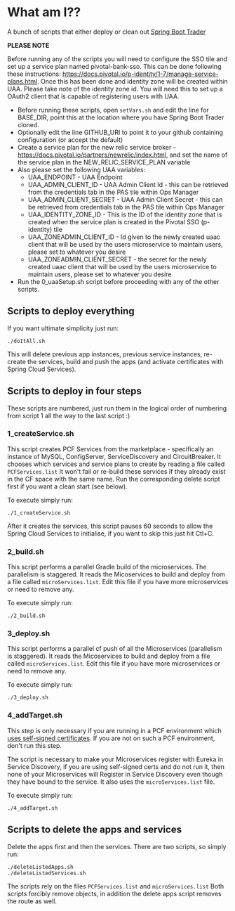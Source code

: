 # What am I??
A bunch of scripts that either deploy or clean out <a href="https://github.com/pivotal-bank/cf-SpringBootTrader">Spring Boot Trader</a>

**PLEASE NOTE**

Before running any of the scripts you will need to configure the SSO tile and set up a service plan named pivotal-bank-sso. This can be done following these instructions: https://docs.pivotal.io/p-identity/1-7/manage-service-plans.html.
Once this has been done and identity zone will be created within UAA. Please take note of the identity zone id. You will need this to set up a OAuth2 client that is capable of registering users with UAA.

* Before running these scripts, open ```setVars.sh``` and edit the line for BASE_DIR, point this at the location where you have Spring Boot Trader cloned. 
* Optionally edit the line GITHUB_URI to point it to your github containing configuration (or accept the default)
* Create a service plan for the new relic service broker - https://docs.pivotal.io/partners/newrelic/index.html, and set the name of the service plan in the NEW_RELIC_SERVICE_PLAN variable
* Also please set the following UAA variables:
  * UAA_ENDPOINT - UAA Endpoint
  * UAA_ADMIN_CLIENT_ID - UAA Admin Client Id - this can be retrieved from the credentials tab in the PAS tile within Ops Manager
  * UAA_ADMIN_CLIENT_SECRET - UAA Admin Client Secret - this can be retrieved from credentials tab in the PAS tile within Ops Manager
  * UAA_IDENTITY_ZONE_ID - This is the ID of the identity zone that is created when the service plan is created in the Pivotal SSO (p-identity) tile
  * UAA_ZONEADMIN_CLIENT_ID - Id given to the newly created uaac client that will be used by the users microservice to maintain users, please set to whatever you desire
  * UAA_ZONEADMIN_CLIENT_SECRET - the secret for the newly created uaac client that will be used by the users microservice to maintain users, please set to whatever you desire
* Run the 0_uaaSetup.sh script before proceeding with any of the other scripts.


## Scripts to deploy everything
If you want ultimate simplicity just run:

``` ./doItAll.sh ```

This will delete previous app instances, previous service instances, re-create the services, build and push the apps (and activate certificates with Spring Cloud Services).

## Scripts to deploy in four steps
These scripts are numbered, just run them in the logical order of numbering from script 1 all the way to the last script  :)

### 1_createService.sh
This script creates PCF Services from the marketplace - specifically an instance of MySQL, ConfigServer, ServiceDiscovery and CircuitBreaker. It chooses which services and service plans to create by reading a file called ```PCFServices.list```
It won't fail or re-build these services if they already exist in the CF space with the same name. Run the corresponding delete script first if you want a clean start (see below).

To execute simply run:

``` ./1_createService.sh ```

After it creates the services, this script pauses 60 seconds to allow the Spring Cloud Services to initialise, if you want to skip this just hit Ctl+C.

### 2_build.sh
This script performs a parallel Gradle build of the microservices. The parallelism is staggered. It reads the Micoservices to build and deploy from a file called ```microServices.list```. Edit this file if you have more microservices or need to remove any.

To execute simply run:

``` ./2_build.sh ```

### 3_deploy.sh
This script performs a parallel cf push of all the Microservices (parallelism is staggered). It reads the Micoservices to build and deploy from a file called ```microServices.list```. Edit this file if you have more microservices or need to remove any.

To execute simply run:

``` ./3_deploy.sh ```

### 4_addTarget.sh
This step is only necessary if you are running in a PCF environment which <a href="https://docs.pivotal.io/spring-cloud-services/service-registry/writing-client-applications.html" target="_blank">uses self-signed certificates</a>.  If you are not on such a PCF environment, don't run this step.

The script is necessary to make your Microservices register with Eureka in Service Discovery, if you are using self-signed certs and do not run it, then none of your Microservices will Register in Service Discovery even though they have bound to the service. It also uses the ```microServices.list``` file.

To execute simply run:

``` ./4_addTarget.sh ```

## Scripts to delete the apps and services

Delete the apps first and then the services. There are two scripts, so simply run:

```
./deleteListedApps.sh
./deleteListedServices.sh
```

The scripts rely on the files ```PCFServices.list``` and ```microServices.list```
Both scripts forcibly remove objects, in addition the delete apps script removes the route as well.
